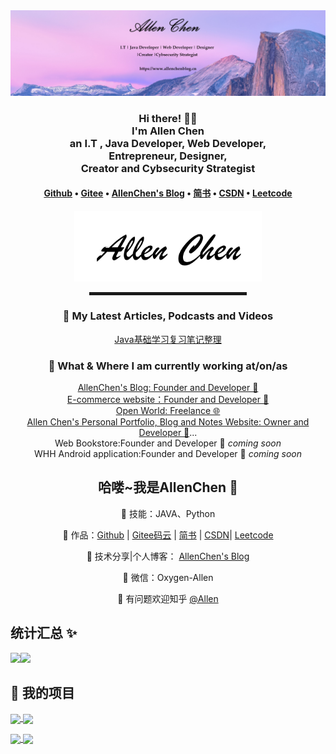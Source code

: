 <div align="center">
  <a href="https://www.allenchenblog.cn"><img src="images/allen-zc header.png" alt="AllenChen's header"></a>

<br>

<h3>Hi there! 👋😀<br>I'm Allen Chen<br>an I.T , Java Developer, Web Developer, <br>Entrepreneur, Designer, <br>Creator and Cybsecurity Strategist</h3>

<h4> <a href="https://github.com/Allen-zc">Github</a> • <a href="https://gitee.com/allen-zc">Gitee</a> • <a href="https://www.allenchenblog.cn">AllenChen's Blog</a> • <a href="https://www.jianshu.com/u/429669e67910">简书</a> • <a href="https://https//blog.csdn.net/YIGE_Programmer">CSDN</a> • <a href="https://leetcode-cn.com/u/allenchenchen/">Leetcode</a> </h4>

<a href="https://www.allenchenblog.cn"><img src="images/allen-zc.png" width="300"></a>

<hr width="50%" style="height:5px;">

<h3>📕 My Latest Articles, Podcasts and Videos</h3>

<!-- BLOG-POST-LIST:START -->

[Java基础学习复习笔记整理](https://allenchenblog.cn/2021/05/31/java2021-05-31/)

<!-- BLOG-POST-LIST:END -->

<h3>💼 What & Where I am currently working at/on/as</h3>

<p>
<a href="https://www.allenchenblog.cn">AllenChen's Blog: Founder and Developer 🏢</a><br>
<a href="">E-commerce website：Founder and Developer 🏬</a><br>
<a href="https://www.allenchenblog.cn">Open World: Freelance 🌐</a><br>
<a href="https://www.allenchenblog.cn">Allen Chen's Personal Portfolio, Blog and Notes Website: Owner and Developer 🚀</a>...<br>
Web Bookstore:Founder and Developer  🚀 <em>coming soon</em><br>
WHH Android application:Founder and Developer 🚀 <em>coming soon</em><br>
</p>



## 哈喽~我是AllenChen 🌱

👬 技能：JAVA、Python

🏡 作品：<a href="https://github.com/Allen-zc" target="_blank">Github</a> | <a href="https://gitee.com/allen-zc" target="_blank">Gitee码云</a> | <a href="https://www.jianshu.com/u/429669e67910" target="_blank">简书</a> | <a href="https://https://blog.csdn.net/YIGE_Programmer" target="_blank">CSDN</a>| <a href="https://leetcode-cn.com/u/allenchenchen/" target="_blank">Leetcode</a> 

🌱 技术分享|个人博客： <a href="https://allenchenblog.cn/" target="_blank">AllenChen's Blog</a>

💬 微信：Oxygen-Allen 

🤔 有问题欢迎知乎 <a href="https://www.zhihu.com/people/allen-31-59" target="_blank">@Allen</a>



</div>


## 统计汇总 ✨

<img align="Allen Chen's Github Stats" height="137px" src="https://github-readme-stats.vercel.app/api?username=Allen-zc&hide_title=true&hide_border=true&show_icons=true&include_all_commits=true&line_height=21&bg_color=0,EC6C6C,FFD479,FFFC79,73FA79&theme=outrun&locale=cn" /><img align="Most Used Languages" height="137px" src="https://github-readme-stats.vercel.app/api/top-langs/?username=Allen-zc&hide_title=true&hide_border=true&layout=compact&bg_color=0,73FA79,73FDFF,D783FF&theme=outrun&locale=cn" />



## 📓 我的项目

<a href="https://github.com/Allen-zc/Allen-zc.github.io.git"><img align="center" src="https://github-readme-stats.vercel.app/api/pin/?username=allen-zc&repo=Allen-zc.github.io&show_owner=AllenChen&bg_color=0,EC6C6C,FFD479,FFFC79,73FA79&theme=buefy "/></a><a href="https://github.com/Allen-zc/Allenchenblog.git"> <img align="center" src="https://github-readme-stats.vercel.app/api/pin/?username=allen-zc&repo=AllenChenBlog&show_owner=AllenChen&bg_color=0,73FA79,73FDFF,D783FF&theme=buefy "/></a>

<a href="https://github.com/Allen-zc/JSD2105-SE.git"><img align="center" src="https://github-readme-stats.vercel.app/api/pin/?username=allen-zc&repo=JSD2105-SE&show_owner=AllenChen&bg_color=0,EC6C6C,FFD479,FFFC79,73FA79&theme=buefy "/></a><a href="https://github.com/Allen-zc/Allenchenblog.git"> <img align="center" src="https://github-readme-stats.vercel.app/api/pin/?username=allen-zc&repo=AllenChenBlog&show_owner=AllenChen&bg_color=0,73FA79,73FDFF,D783FF&theme=buefy "/></a>

